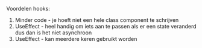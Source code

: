 Voordelen hooks:
1. Minder code - je hoeft niet een hele class component te schrijven
2. UseEffect - heel handig om iets aan te passen als er een state veranderd dus dan is het niet asynchroon
3. UseEffect - kan meerdere keren gebruikt worden